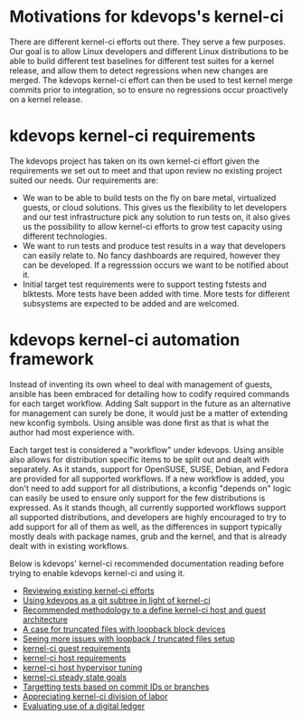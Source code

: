 # Motivations for kdevops's kernel-ci

There are different kernel-ci efforts out there. They serve a few purposes.
Our goal is to allow Linux developers and different Linux distributions to be
able to build different test baselines for different test suites for a kernel
release, and allow them to detect regressions when new changes are merged.
The kdevops kernel-ci effort can then be used to test kernel merge commits
prior to integration, so to ensure no regressions occur proactively on a
kernel release.

# kdevops kernel-ci requirements

The kdevops project has taken on its own kernel-ci effort given the requirements
we set out to meet and that upon review no existing project suited our needs.
Our requirements are:

  * We wan to be able to build tests on the fly on bare metal, virtualized
    guests, or cloud solutions. This gives us the flexibility to let developers
    and our test infrastructure pick any solution to run tests on, it also gives
    us the possibility to allow kernel-ci efforts to grow test capacity using
    different technologies.
  * We want to run tests and produce test results in a way that developers can
    easily relate to. No fancy dashboards are required, however they can be
    developed. If a regresssion occurs we want to be notified about it.
  * Initial target test requirements were to support testing fstests and
    blktests. More tests have been added with time. More tests for different
    subsystems are expected to be added and are welcomed.

# kdevops kernel-ci automation framework

Instead of inventing its own wheel to deal with management of guests, ansible
has been embraced for detailing how to codify required commands for each
target workflow. Adding Salt support in the future as an alternative for
management can surely be done, it would just be a matter of extending new
kconfig symbols. Using ansible was done first as that is what the author had
most experience with.

Each target test is considered a "workflow" under kdevops. Using ansible also
allows for distribution specific items to be split out and dealt with
separately. As it stands, support for OpenSUSE, SUSE, Debian, and Fedora are
provided for all supported workflows. If a new workflow is added, you don't
need to add support for all distributions, a kconfig "depends on" logic can
easily be used to ensure only support for the few distributions is expressed.
As it stands though, all currently supported workflows support all supported
distributions, and developers are highly encouraged to try to add support for
all of them as well, as the differences in support typically mostly deals with
package names, grub and the kernel, and that is already dealt with in existing
workflows.

Below is kdevops' kernel-ci recommended documentation reading before trying to
enable kdevops kernel-ci and using it.

  * [Reviewing existing kernel-ci efforts](review-existing-kernel-ci-efforts.md)
  * [Using kdevops as a git subtree in light of kernel-ci](kdevops-subtree-recommeded.md)
  * [Recommended methodology to a define kernel-ci host and guest architecture](recommendations-kernel-ci-architeture.md)
  * [A case for truncated files with loopback block devices](/docs/testing-with-loopback.md)
  * [Seeing more issues with loopback / truncated files setup](/docs/seeing-more-issues.md)
  * [kernel-ci guest requirements](kernel-ci-guest.md)
  * [kernel-ci host requirements](kernel-ci-host.md)
  * [kernel-ci host hypervisor tuning](kernel-ci-hypervisor-tuning.md)
  * [kernel-ci steady state goals](kernel-ci-steady-state-goal.md)
  * [Targetting tests based on commit IDs or branches](kernel-ci-test-trigger-code-inferences.md)
  * [Appreciating kernel-ci division of labor](kernel-ci-division-of-labor.md)
  * [Evaluating use of a digital ledger](kernel-ci-division-of-labor.adoc)
